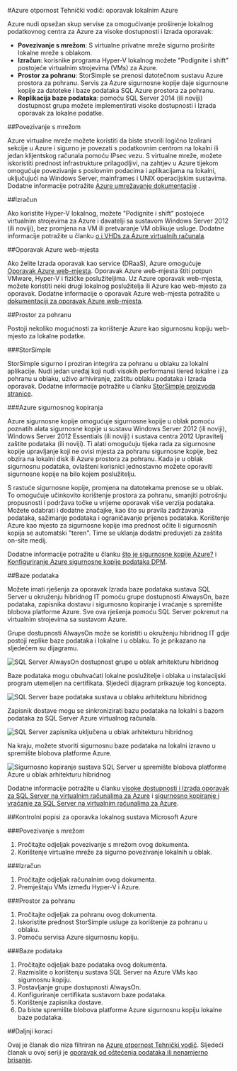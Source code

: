 <properties
   pageTitle="Tehnički vodič: oporavak lokalnim Azure | Microsoft Azure"
   description="Članak na web-mjesto razumijevanje i u okvir za dizajniranje oporavak sustavi iz lokalnog infrastrukture za Azure"
   services=""
   documentationCenter="na"
   authors="adamglick"
   manager="saladki"
   editor=""/>

<tags
   ms.service="resiliency"
   ms.devlang="na"
   ms.topic="article"
   ms.tgt_pltfrm="na"
   ms.workload="na"
   ms.date="08/18/2016"
   ms.author="aglick"/>

#<a name="azure-resiliency-technical-guidance-recovery-from-on-premises-to-azure"></a>Azure otpornost Tehnički vodič: oporavak lokalnim Azure

Azure nudi opsežan skup servise za omogućivanje proširenje lokalnog podatkovnog centra za Azure za visoke dostupnosti i Izrada oporavak:

* __Povezivanje s mrežom__: S virtualne privatne mreže sigurno proširite lokalne mreže s oblakom.
* __Izračun__: korisnike programa Hyper-V lokalnog možete "Podignite i shift" postojeće virtualnim strojevima (VMs) za Azure.
* __Prostor za pohranu__: StorSimple se prenosi datotečnom sustavu Azure prostora za pohranu. Servis za Azure sigurnosne kopije daje sigurnosne kopije za datoteke i baze podataka SQL Azure prostora za pohranu.
* __Replikacija baze podataka__: pomoću SQL Server 2014 (ili noviji) dostupnost grupa možete implementirati visoke dostupnosti i Izrada oporavak za lokalne podatke.

##<a name="networking"></a>Povezivanje s mrežom

Azure virtualne mreže možete koristiti da biste stvorili logično Izolirani sekcije u Azure i sigurno je povezati s podatkovnim centrom na lokalni ili jedan klijentskog računala pomoću IPsec vezu. S virtualne mreže, možete iskoristiti prednost infrastrukture prilagodljivi, na zahtjev u Azure tijekom omogućuje povezivanje s poslovnim podacima i aplikacijama na lokalni, uključujući na Windows Server, mainframes i UNIX operacijskim sustavima. Dodatne informacije potražite [Azure umrežavanje dokumentacije](../virtual-network/virtual-networks-overview.md) .

##<a name="compute"></a>Izračun

Ako koristite Hyper-V lokalnog, možete "Podignite i shift" postojeće virtualnim strojevima za Azure i davatelji sa sustavom Windows Server 2012 (ili noviji), bez promjena na VM ili pretvaranje VM oblikuje usluge. Dodatne informacije potražite u članku [o i VHDs za Azure virtualnih računala](../virtual-machines/virtual-machines-linux-about-disks-vhds.md).

##<a name="azure-site-recovery"></a>Oporavak Azure web-mjesta

Ako želite Izrada oporavak kao service (DRaaS), Azure omogućuje [Oporavak Azure web-mjesta](https://azure.microsoft.com/services/site-recovery/). Oporavak Azure web-mjesta štiti potpun VMware, Hyper-V i fizičke poslužiteljima. Uz Azure oporavak web-mjesta, možete koristiti neki drugi lokalnog poslužitelja ili Azure kao web-mjesto za oporavak. Dodatne informacije o oporavak Azure web-mjesta potražite u [dokumentaciji za oporavak Azure web-mjesta](https://azure.microsoft.com/documentation/services/site-recovery/).

##<a name="storage"></a>Prostor za pohranu

Postoji nekoliko mogućnosti za korištenje Azure kao sigurnosnu kopiju web-mjesto za lokalne podatke.

###<a name="storsimple"></a>StorSimple

StorSimple sigurno i proziran integrira za pohranu u oblaku za lokalni aplikacije. Nudi jedan uređaj koji nudi visokih performansi tiered lokalne i za pohranu u oblaku, uživo arhiviranje, zaštitu oblaku podataka i Izrada oporavak. Dodatne informacije potražite u članku [StorSimple proizvoda stranice](https://azure.microsoft.com/services/storsimple/).

###<a name="azure-backup"></a>Azure sigurnosnog kopiranja

Azure sigurnosne kopije omogućuje sigurnosne kopije u oblak pomoću poznatih alata sigurnosne kopije u sustavu Windows Server 2012 (ili noviji), Windows Server 2012 Essentials (ili noviji) i sustava centra 2012 Upravitelj zaštite podataka (ili noviji). Ti alati omogućuju tijeka rada za sigurnosne kopije upravljanje koji ne ovisi mjesta za pohranu sigurnosne kopije, bez obzira na lokalni disk ili Azure prostora za pohranu. Kada je u oblak sigurnosnu podataka, ovlašteni korisnici jednostavno možete oporaviti sigurnosne kopije na bilo kojem poslužitelju.

S rastuće sigurnosne kopije, promjena na datotekama prenose se u oblak. To omogućuje učinkovito korištenje prostora za pohranu, smanjiti potrošnju propusnosti i podržava točke u vrijeme oporavak više verzija podataka. Možete odabrati i dodatne značajke, kao što su pravila zadržavanja podataka, sažimanje podataka i ograničavanje prijenos podataka. Korištenje Azure kao mjesto za sigurnosne kopije ima prednost očite li sigurnosnih kopija se automatski "teren". Time se uklanja dodatni preduvjeti za zaštita on-site medij.

Dodatne informacije potražite u članku [što je sigurnosne kopije Azure?](../backup/backup-introduction-to-azure-backup.md) i [Konfiguriranje Azure sigurnosne kopije podataka DPM](https://technet.microsoft.com/library/jj728752.aspx).

##<a name="database"></a>Baze podataka

Možete imati rješenja za oporavak Izrada baze podataka sustava SQL Server u okruženju hibridnog IT pomoću grupe dostupnosti AlwaysOn, baze podataka, zapisnika dostavu i sigurnosno kopiranje i vraćanje s spremište blobova platforme Azure. Sve ova rješenja pomoću SQL Server pokrenut na virtualnim strojevima sa sustavom Azure.

Grupe dostupnosti AlwaysOn može se koristiti u okruženju hibridnog IT gdje postoji replike baze podataka i lokalne i u oblaku. To je prikazano na sljedećem su dijagramu.

![SQL Server AlwaysOn dostupnost grupe u oblak arhitekturu hibridnog](./media/resiliency-technical-guidance-recovery-on-premises-azure/SQL_Server_Disaster_Recovery-3.png)

Baze podataka mogu obuhvaćati lokalne poslužitelje i oblaka u instalacijski program utemeljen na certifikata. Sljedeći dijagram prikazuje tog koncepta.

![SQL Server baze podataka sustava u oblaku arhitekturu hibridnog](./media/resiliency-technical-guidance-recovery-on-premises-azure/SQL_Server_Disaster_Recovery-4.png)

Zapisnik dostave mogu se sinkronizirati bazu podataka na lokalni s bazom podataka za SQL Server Azure virtualnog računala.

![SQL Server zapisnika uključena u oblak arhitekturu hibridnog](./media/resiliency-technical-guidance-recovery-on-premises-azure/SQL_Server_Disaster_Recovery-5.png)

Na kraju, možete stvoriti sigurnosnu baze podataka na lokalni izravno u spremište blobova platforme Azure.

![Sigurnosno kopiranje sustava SQL Server u spremište blobova platforme Azure u oblak arhitekturu hibridnog](./media/resiliency-technical-guidance-recovery-on-premises-azure/SQL_Server_Disaster_Recovery-6.png)

Dodatne informacije potražite u članku [visoke dostupnosti i Izrada oporavak za SQL Server na virtualnim računalima za Azure](../virtual-machines/virtual-machines-windows-sql-high-availability-dr.md) i [sigurnosno kopiranje i vraćanje za SQL Server na virtualnim računalima za Azure](../virtual-machines/virtual-machines-windows-sql-backup-recovery.md).

##<a name="checklists-for-on-premises-recovery-in-microsoft-azure"></a>Kontrolni popisi za oporavka lokalnog sustava Microsoft Azure

###<a name="networking"></a>Povezivanje s mrežom

  1. Pročitajte odjeljak povezivanje s mrežom ovog dokumenta.
  2. Korištenje virtualne mreže za sigurno povezivanje lokalnih u oblak.

###<a name="compute"></a>Izračun

  1. Pročitajte odjeljak računalnim ovog dokumenta.
  2. Premještaju VMs između Hyper-V i Azure.

###<a name="storage"></a>Prostor za pohranu

  1. Pročitajte odjeljak za pohranu ovog dokumenta.
  2. Iskoristite prednost StorSimple usluge za korištenje za pohranu u oblaku.
  3. Pomoću servisa Azure sigurnosnu kopiju.

###<a name="database"></a>Baze podataka

  1. Pročitajte odjeljak baze podataka ovog dokumenta.
  2. Razmislite o korištenju sustava SQL Server na Azure VMs kao sigurnosnu kopiju.
  3. Postavljanje grupe dostupnosti AlwaysOn.
  4. Konfiguriranje certifikata sustavom baze podataka.
  5. Korištenje zapisnika dostave.
  6. Da biste spremište blobova platforme Azure sigurnosnu kopiju lokalne baze podataka.

##<a name="next-steps"></a>Daljnji koraci

Ovaj je članak dio niza filtriran na [Azure otpornost Tehnički vodič](./resiliency-technical-guidance.md). Sljedeći članak u ovoj seriji je [oporavak od oštećenja podataka ili nenamjerno brisanje](./resiliency-technical-guidance-recovery-data-corruption.md).